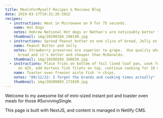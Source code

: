 ```yaml
---
title: MealsForMyself Recipes & Reviews Blog
date: 2019-03-17T19:31:20.591Z
recipes:
  - instructions: Heat in Microwave on 9 for 75 seconds.
    name: Hot Dogs
    notes: Hebrew National Hot dogs or Nathan's are noticeably better than generics.
    thumbnail: img/20200104_190140.jpg
  - instructions: Spread Peanut butter on one slice of bread, Jelly on another, then combine.
    name: Peanut Butter and Jelly
    notes: Strawberry preserves are superior to grape.  Use quality whole grain
      bread and it's better and cheaper than McDonalds.
    thumbnail: img/20200204_160639.jpg
  - instructions: Place fries on bottom of foil lined loaf pan, cook for 5 minutes
      on 425, add Gortons fish filets on top, continue cooking for 10 minutes.
    name: Toaster oven freezer aisle fish 'n chips.
    notes: "09/12/22: I forget the brands and cooking times actually"
    thumbnail: img/20200803_171830.jpg
---
```

Welcome to my awesome list of mini-sized instant pot and toaster oven meals for those #SurvivingSingle.

This page is built with NextJS, and content is managed in Netlify CMS.